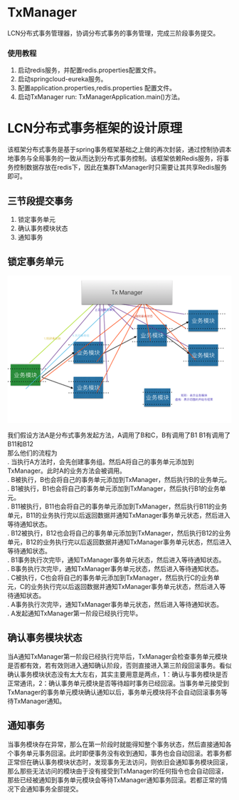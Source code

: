 # TxManager
LCN分布式事务管理器，协调分布式事务的事务管理，完成三阶段事务提交。

### 使用教程
1. 启动redis服务，并配置redis.properties配置文件。
2. 启动springcloud-eureka服务。
3. 配置application.properties,redis.properties 配置文件。
4. 启动TxManager run: TxManagerApplication.main()方法。


# LCN分布式事务框架的设计原理

该框架分布式事务是基于spring事务框架基础之上做的再次封装，通过控制协调本地事务与全局事务的一致从而达到分布式事务控制。该框架依赖Redis服务，将事务控制数据存放在redis下，因此在集群TxManager时只需要让其共享Redis服务即可。


## 三节段提交事务
1. 锁定事务单元
2. 确认事务模块状态
3. 通知事务


## 锁定事务单元

![ ](readme/WX20170613-161341.png)

我们假设方法A是分布式事务发起方法，A调用了B和C，B有调用了B1 B1有调用了B11和B12  
那么他们的流程为  
. 当执行A方法时，会先创建事务组。然后A将自己的事务单元添加到TxManager。此时A的业务方法会被调用。  
. B被执行，B也会将自己的事务单元添加到TxManager，然后执行B的业务单元。   
. B1被执行，B1也会将自己的事务单元添加到TxManager，然后执行B1的业务单元。  
. B11被执行，B11也会将自己的事务单元添加到TxManager，然后执行B11的业务单元，B11的业务执行完以后返回数据并通知TxManager事务单元状态，然后进入等待通知状态。  
. B12被执行，B12也会将自己的事务单元添加到TxManager，然后执行B12的业务单元，B12的业务执行完以后返回数据并通知TxManager事务单元状态，然后进入等待通知状态。  
. B1事务执行次完毕，通知TxManager事务单元状态，然后进入等待通知状态。  
. B事务执行次完毕，通知TxManager事务单元状态，然后进入等待通知状态。  
. C被执行，C也会将自己的事务单元添加到TxManager，然后执行C的业务单元，C的业务执行完以后返回数据并通知TxManager事务单元状态，然后进入等待通知状态。  
. A事务执行次完毕，通知TxManager事务单元状态，然后进入等待通知状态。  
. A发起通知TxManager第一阶段已经执行完毕。  


## 确认事务模块状态

当A通知TxManager第一阶段已经执行完毕后，TxManager会检查事务单元模块是否都有效，若有效则进入通知确认阶段，否则直接进入第三阶段回滚事务。看似确认事务模块状态没有太大左右，其实主要用意是两点，1：确认与事务模块是否正常通讯，2：确认事务单元模块是否等待超时事务已经回滚。当事务单元接受到TxManager的事务单元模块确认通知以后，事务单元模块将不会自动回滚事务等待TxManager通知。


## 通知事务

当事务模块存在异常，那么在第一阶段时就能得知整个事务状态，然后直接通知各个事务单元事务回滚。此时即便事务没有收到通知，事务也会自动回滚。若事务都正常但在确认事务模块状态时，发现事务无法访问，则依旧会通知事务模块回滚，那么那些无法访问的模块由于没有接受到TxManager的任何指令也会自动回滚，那些已经被通知到事务单元模块会等待TxManager通知事务回滚。若都正常的情况下会通知事务全部提交。



